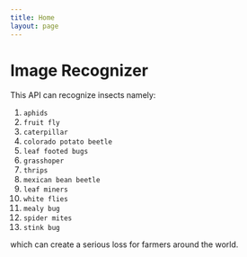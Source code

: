 ```yaml
---
title: Home
layout: page
---
```



# Image Recognizer 
This API can recognize insects namely: 
1. `aphids`
2. `fruit fly`
3. `caterpillar`
4. `colorado potato beetle`
5. `leaf footed bugs`
6. `grasshoper`
7. `thrips`
8. `mexican bean beetle`
9. `leaf miners`
10. `white flies`
11. `mealy bug`
12. `spider mites`
13. `stink bug` 

which can create a serious loss for farmers around the world.



